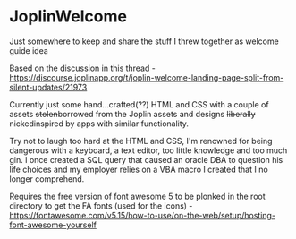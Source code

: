 # JoplinWelcome
Just somewhere to keep and share the stuff I threw together as welcome guide idea

Based on the discussion in this thread - https://discourse.joplinapp.org/t/joplin-welcome-landing-page-split-from-silent-updates/21973

Currently just some hand...crafted(??) HTML and CSS with a couple of assets ~~stolen~~borrowed from the Joplin assets and designs ~~liberally nicked~~inspired by apps with similar functionality.

Try not to laugh too hard at the HTML and CSS, I'm renowned for being dangerous with a keyboard, a text editor, too little knowledge and too much gin. I once created a SQL query that caused an oracle DBA to question his life choices and my employer relies on a VBA macro I created that I no longer comprehend.

Requires the free version of font awesome 5 to be plonked in the root directory to get the FA fonts (used for the icons) - https://fontawesome.com/v5.15/how-to-use/on-the-web/setup/hosting-font-awesome-yourself
